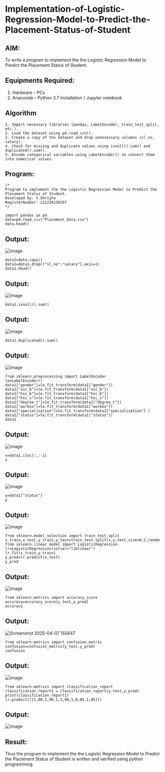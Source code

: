 # Implementation-of-Logistic-Regression-Model-to-Predict-the-Placement-Status-of-Student

## AIM:
To write a program to implement the the Logistic Regression Model to Predict the Placement Status of Student.

## Equipments Required:
1. Hardware – PCs
2. Anaconda – Python 3.7 Installation / Jupyter notebook

## Algorithm
```
1. Import necessary libraries (pandas, LabelEncoder, train_test_split, etc.).
2. Load the dataset using pd.read_csv().
3. Create a copy of the dataset and drop unnecessary columns (sl_no, salary).
4. Check for missing and duplicate values using isnull().sum() and duplicated().sum().
5. Encode categorical variables using LabelEncoder() to convert them into numerical values.
```
## Program:
```
/*
Program to implement the the Logistic Regression Model to Predict the Placement Status of Student.
Developed by: V.Shriyha
RegisterNumber: 212224230267
*/
```
```
import pandas as pd
data=pd.read_csv("Placement_Data.csv")
data.head()
```
## Output:
![image](https://github.com/user-attachments/assets/e69df8cb-8b6e-4135-a511-4e71c1bc92b8)
```
data1=data.copy()
data1=data1.drop(["sl_no","salary"],axis=1)
data1.head()
```
## Output:
![image](https://github.com/user-attachments/assets/086b5cd8-a7bb-4d22-8bf2-e7d6c5680485)
```
data1.isnull().sum()
```
## Output:
![image](https://github.com/user-attachments/assets/14ce603b-211e-4e7c-886d-849e63a7aa6b)
```
data1.duplicated().sum()
```
## Output:
![image](https://github.com/user-attachments/assets/2cdc26b1-b80a-4a9a-bcfb-36e55b7b11fe)
```
from sklearn.preprocessing import LabelEncoder
le=LabelEncoder()
data1["gender"]=le.fit_transform(data1["gender"])
data1["ssc_b"]=le.fit_transform(data1["ssc_b"])
data1["hsc_b"]=le.fit_transform(data1["hsc_b"])
data1["hsc_s"]=le.fit_transform(data1["hsc_s"])
data1["degree_t"]=le.fit_transform(data1["degree_t"])
data1["workex"]=le.fit_transform(data1["workex"])
data1["specialisation"]=le.fit_transform(data1["specialisation"] )     
data1["status"]=le.fit_transform(data1["status"])       
data1
```
## Output:
![image](https://github.com/user-attachments/assets/dc265191-2ae1-4460-880a-e51b0862f7e4)
```
x=data1.iloc[:,:-1]
x
```
## Output:
![image](https://github.com/user-attachments/assets/07705888-0fcc-48c1-bbe1-d893ac726d05)
```
y=data1["status"]
y
```
## Output:
![image](https://github.com/user-attachments/assets/49f48b54-d0a7-4850-89d8-12dc52e1114d)
```
from sklearn.model_selection import train_test_split
x_train,x_test,y_train,y_test=train_test_split(x,y,test_size=0.2,random_state=0)
from sklearn.linear_model import LogisticRegression
lr=LogisticRegression(solver="liblinear")
lr.fit(x_train,y_train)
y_pred=lr.predict(x_test)
y_pred
```
## Output:
![image](https://github.com/user-attachments/assets/c0785e7e-597f-45a5-8d0d-c16fdaf50ff7)
```
from sklearn.metrics import accuracy_score
accuracy=accuracy_score(y_test,y_pred)
accuracy
```
## Output:
![Screenshot 2025-04-07 155647](https://github.com/user-attachments/assets/1a2d772f-547c-48a6-a97a-d98b328878fb)
```
from sklearn.metrics import confusion_matrix
confusion=confusion_matrix(y_test,y_pred)
confusion
```
## Output:
![image](https://github.com/user-attachments/assets/1efe86d0-94e8-49a3-96e7-7f55f2649458)
```
from sklearn.metrics import classification_report
classification_report1 = classification_report(y_test,y_pred)
print(classification_report1)
lr.predict([[1,80,1,90,1,1,90,1,0,85,1,85]])
```
## Output:
![image](https://github.com/user-attachments/assets/2f9a3d00-2924-4ec4-80d9-f0f971341f8b)

## Result:
Thus the program to implement the the Logistic Regression Model to Predict the Placement Status of Student is written and verified using python programming.
